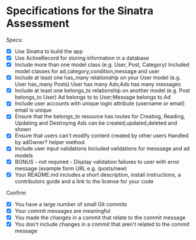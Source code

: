 # Specifications for the Sinatra Assessment

Specs:
- [x] Use Sinatra to build the app
- [x] Use ActiveRecord for storing information in a database
- [x] Include more than one model class (e.g. User, Post, Category)
    Included model classes for ad,category,condition,message and user
- [x] Include at least one has_many relationship on your User model (e.g. User has_many Posts)
    User has many Ads;Ads has many messages
- [x] Include at least one belongs_to relationship on another model (e.g. Post belongs_to User)
    Ad belongs to to User;Message belongs to Ad
- [x] Include user accounts with unique login attribute (username or email)
    email is unique
- [x] Ensure that the belongs_to resource has routes for Creating, Reading, Updating and Destroying
    Ads can be created,updated,deleted and shown
- [x] Ensure that users can't modify content created by other users
    Handled by adOwner? helper method.
- [x] Include user input validations
    Included validations for messsage and ad models
- [x] BONUS - not required - Display validation failures to user with error message (example form URL e.g. /posts/new)
- [x] Your README.md includes a short description, install instructions, a contributors guide and a link to the license for your code

Confirm
- [x] You have a large number of small Git commits
- [x] Your commit messages are meaningful
- [x] You made the changes in a commit that relate to the commit message
- [x] You don't include changes in a commit that aren't related to the commit message
